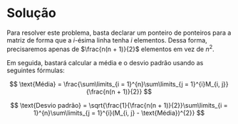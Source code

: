 # Solução

Para resolver este problema, basta declarar um ponteiro de ponteiros para a matriz de forma que a $i$-ésima linha tenha $i$ elementos. Dessa forma, precisaremos apenas de $\frac{n(n + 1)}{2}$ elementos em vez de $n^{2}$.

Em seguida, bastará calcular a média e o desvio padrão usando as seguintes fórmulas:

$$ \text{Média} = \frac{\sum\limits_{i = 1}^{n}\sum\limits_{j = 1}^{i}M_{i, j}}{\frac{n(n + 1)}{2}} $$

$$ \text{Desvio padrão} = \sqrt{\frac{1}{\frac{n(n + 1)}{2}}\sum\limits_{i = 1}^{n}\sum\limits_{j = 1}^{i}(M_{i, j} - \text{Média})^{2}} $$
